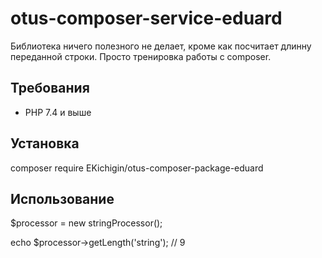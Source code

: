 # otus-composer-service-eduard

 Библиотека ничего полезного не делает, кроме как посчитает длинну переданной строки. Просто тренировка работы с composer. 
 
## Требования

- PHP 7.4 и выше

## Установка

composer require EKichigin/otus-composer-package-eduard

## Использование

$processor = new stringProcessor();

echo $processor->getLength('string'); // 9
